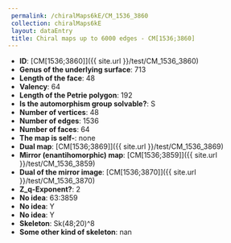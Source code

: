 ```yaml
--- 
 permalink: /chiralMaps6kE/CM_1536_3860 
 collection: chiralMaps6kE
 layout: dataEntry
 title: Chiral maps up to 6000 edges - CM[1536;3860]
---
```


- **ID**: [CM[1536;3860]]({{ site.url }}/test/CM_1536_3860)
- **Genus of the underlying surface**: 713
- **Length of the face**: 48
- **Valency**: 64
- **Length of the Petrie polygon**: 192
- **Is the automorphism group solvable?**: S
- **Number of vertices**: 48
- **Number of edges**: 1536
- **Number of faces**: 64
- **The map is self-**: none
- **Dual map**: [CM[1536;3869]]({{ site.url }}/test/CM_1536_3869)
- **Mirror (enantihomorphic) map**: [CM[1536;3859]]({{ site.url }}/test/CM_1536_3859)
- **Dual of the mirror image**: [CM[1536;3870]]({{ site.url }}/test/CM_1536_3870)
- **Z_q-Exponent?**: 2
- **No idea**:  63:3859
- **No idea**: Y
- **No idea**: Y
- **Skeleton**: Sk(48;20)^8
- **Some other kind of skeleton**: nan
